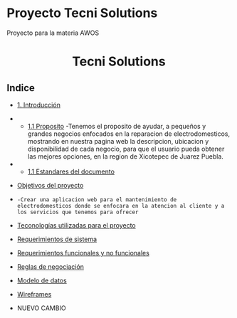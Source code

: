 # Proyecto Tecni Solutions
Proyecto para la materia AWOS
<h1 align="center">Tecni Solutions</h1>

## Indice
- [1. Introducción](#1.Introducción)
- - [1.1 Proposito](#1.1Proposito)
      -Tenemos el proposito de ayudar, a pequeños y grandes negocios enfocados en la reparacion de electrodomesticos, mostrando en nuestra pagina web la descripcion, ubicacion y disponibilidad de cada negocio, para que el usuario pueda obtener las mejores opciones, en la region de Xicotepec de Juarez Puebla.
- - [1.1 Estandares del documento](#1.1Proposito)
- [Objetivos del proyecto](#Objetivo)
-     -Crear una aplicacion web para el mantenimiento de electrodomesticos donde se enfocara en la atencion al cliente y a los servicios que tenemos para ofrecer
- [Teconologías utilizadas para el proyecto](#Tecnologias_utilizadas)
- [Requerimientos de sistema](#Requerimientos_sistema)
- [Requerimientos funcionales y no funcionales](#Requerimientos)
- [Reglas de negociación](#Reglas)
- [Modelo de datos](#Modelo_de_datos)
- [Wireframes](#Wireframes)
  

- NUEVO CAMBIO

